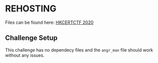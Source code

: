 # REHOSTING

Files can be found here: [HKCERTCTF 2020](https://github.com/hkcert-ctf/CTF-Challenges/tree/main/CTF-2020/2.%20%20Reverse%20Engineering/3.%20Angr%20Men)

## Challenge Setup
This challenge has no dependecy files and the `angr_man` file should work without any issues.